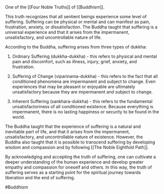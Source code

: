 One of the [[Four Noble Truths]] of [[Buddhism]].

This truth recognizes that all sentient beings experience some level of suffering. Suffering can be physical or mental and can manifest as pain, frustration, anxiety, or dissatisfaction. The Buddha taught that suffering is a universal experience and that it arises from the impermanent, unsatisfactory, and uncontrollable nature of life.

According to the Buddha, suffering arises from three types of dukkha:

1.  Ordinary Suffering (dukkha-dukkha) - this refers to physical and mental pain and discomfort, such as illness, injury, grief, anxiety, and frustration.

2.  Suffering of Change (viparinama-dukkha) - this refers to the fact that all conditioned phenomena are impermanent and subject to change. Even experiences that may be pleasant or enjoyable are ultimately unsatisfactory because they are impermanent and subject to change.

3.  Inherent Suffering (sankhara-dukkha) - this refers to the fundamental unsatisfactoriness of all conditioned existence. Because everything is impermanent, there is no lasting happiness or security to be found in the world.


The Buddha taught that the experience of suffering is a natural and inevitable part of life, and that it arises from the impermanent, unsatisfactory, and uncontrollable nature of existence. However, the Buddha also taught that it is possible to transcend suffering by developing wisdom and compassion and by following [[The Noble Eightfold Path]].

By acknowledging and accepting the truth of suffering, one can cultivate a deeper understanding of the human experience and develop greater empathy and compassion for oneself and others. In this way, the truth of suffering serves as a starting point for the spiritual journey towards liberation and the end of suffering.

#Buddhism 